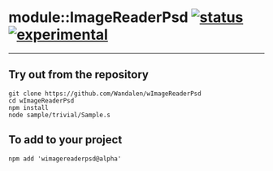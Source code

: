 
# module::ImageReaderPsd  [![status](https://github.com/Wandalen/wImageReaderPsd/workflows/publish/badge.svg)](https://github.com/Wandalen/wImageReaderPsd/actions?query=workflow%3Apublish) [![experimental](https://img.shields.io/badge/stability-experimental-orange.svg)](https://github.com/emersion/stability-badges#experimental)

___

## Try out from the repository
```
git clone https://github.com/Wandalen/wImageReaderPsd
cd wImageReaderPsd
npm install
node sample/trivial/Sample.s
```

## To add to your project
```
npm add 'wimagereaderpsd@alpha'
```




